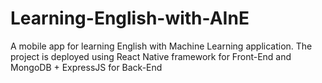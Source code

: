 # Learning-English-with-AInE
A mobile app for learning English with Machine Learning application. The project is deployed using React Native framework for Front-End and MongoDB + ExpressJS for Back-End 
